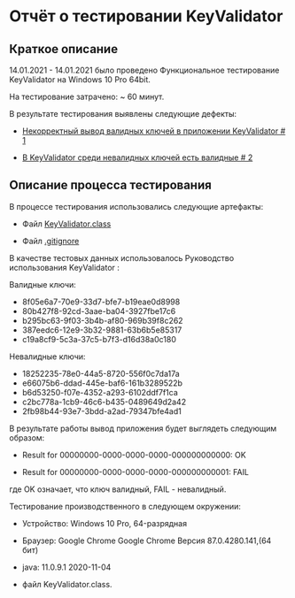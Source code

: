 # Отчёт о тестировании KeyValidator

## Краткое описание

14.01.2021 - 14.01.2021 было проведено Функциональное тестирование KeyValidator на Windows 10 Pro 64bit.

На тестирование затрачено: ~ 60 минут.

В результате тестирования выявлены следующие дефекты:

 * [Некорректный вывод валидных ключей в приложении KeyValidator # 1](https://github.com/Aleksey-Bur/DZJAVA1.1/issues/1)

 * [В KeyValidator среди невалидных ключей есть валидные # 2](https://github.com/Aleksey-Bur/DZJAVA1.1/issues/2)

## Описание процесса тестирования

В процессе тестирования использовались следующие артефакты:

* Файл  [KeyValidator.class](https://github.com/netology-code/javaqa-homeworks/blob/master/intro/artifacts/KeyValidator.class)

* Файл [.gitignore](https://github.com/netology-code/javaqa-homeworks/blob/master/.gitignore)

В качестве тестовых данных использовалось Руководство использования KeyValidator :

Валидные ключи:

* 8f05e6a7-70e9-33d7-bfe7-b19eae0d8998
* 80b427f8-92cd-3aae-ba04-3927fbe17c6
* b295bc63-9f03-3b4b-af80-969b39f8c262
* 387eedc6-12e9-3b32-9881-63b6b5e85317
* c19a8cf9-5c3a-37c5-b7f3-d16d38a0c180

Невалидные ключи:

* 18252235-78e0-44a5-8720-556f0c7da17a
* e66075b6-ddad-445e-baf6-161b3289522b
* b6d53250-f07e-4352-a293-6102ddf7f1ca
* c2bc778a-1cb9-46c6-b435-0489649d2a42
* 2fb98b44-93e7-3bdd-a2ad-79347bfe4ad1

В результате работы вывод приложения будет выглядеть следующим образом:

* Result for 00000000-0000-0000-0000-000000000000: OK

* Result for 00000000-0000-0000-0000-000000000001: FAIL

где OK означает, что ключ валидный, FAIL - невалидный.

Тестирование производственного в следующем окружении:

* Устройство: Windows 10 Pro, 64-разрядная

* Браузер: Google Chrome Google Chrome Версия 87.0.4280.141,(64 бит)

* java: 11.0.9.1 2020-11-04

* файл KeyValidator.class.